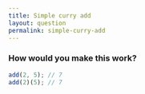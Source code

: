 ```yaml
---
title: Simple curry add
layout: question
permalink: simple-curry-add
---
```


### How would you make this work?

```javascript
add(2, 5); // 7
add(2)(5); // 7
```
